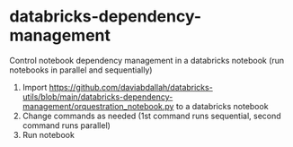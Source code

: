 
# databricks-dependency-management
Control notebook dependency management in a databricks notebook (run notebooks in parallel and sequentially)

1. Import https://github.com/daviabdallah/databricks-utils/blob/main/databricks-dependency-management/orquestration_notebook.py to a databricks notebook
2. Change commands as needed (1st command runs sequential, second command runs parallel)
3. Run notebook

